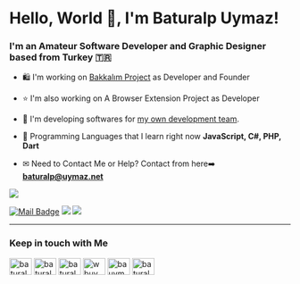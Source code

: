 # Hello, World 👋, I'm Baturalp Uymaz!

### I'm an Amateur Software Developer and Graphic Designer based from Turkey 🇹🇷

- 🛍 I'm working on [Bakkalım Project](https://bakkalim.app) as Developer and Founder

- ⭐ I'm also working on A Browser Extension Project as Developer

- 🔭 I'm developing softwares for [my own development team](https://github.com/baturalpuymaz/codecore-web).

- 🌱 Programming Languages that I learn right now **JavaScript, C#, PHP, Dart**

- ✉ Need to Contact Me or Help? Contact from here➡️ **baturalp@uymaz.net**
<p>
<img align='top' src="https://github-readme-stats.vercel.app/api?username=baturalpuymaz&show_icons=true">

[![Mail Badge](https://img.shields.io/badge/-baturalp@uymaz.net-black?style=for-the-badge&logo=gmail)](mailto:baturalpuymaz.net)
[![](https://img.shields.io/badge/-instagram-black?style=for-the-badge&logo=instagram)](https://www.instagram.com/wbuymaz/)
[![](https://img.shields.io/badge/-twitter-black?style=for-the-badge&logo=twitter)](https://www.twitter.com/baturalpuymaz)

---

<h3>Keep in touch with Me</h3>
<a href="https://twitter.com/baturalpuymaz" target="blank"><img align="center" src="https://cdn.jsdelivr.net/npm/simple-icons@3.0.1/icons/twitter.svg" alt="baturalpuymaz" height="30" width="40" /></a>
<a href="https://tr.linkedin.com/in/y-baturalp-uymaz-7a4b02206" target="blank"><img align="center" src="https://cdn.jsdelivr.net/npm/simple-icons@3.0.1/icons/linkedin.svg" alt="baturalpuymaz" height="30" width="40" /></a>
<a href="https://stackoverflow.com/users/15281633/baturalpuymaz" target="blank"><img align="center" src="https://cdn.jsdelivr.net/npm/simple-icons@3.0.1/icons/stackoverflow.svg" alt="baturalpuymaz" height="30" width="40" /></a>
<a href="https://instagram.com/wbuymaz" target="blank"><img align="center" src="https://cdn.jsdelivr.net/npm/simple-icons@3.0.1/icons/instagram.svg" alt="wbuymaz" height="30" width="40" /></a>
<a href="https://instagram.com/bauymaz" target="blank"><img align="center" src="https://cdn.jsdelivr.net/npm/simple-icons@3.0.1/icons/instagram.svg" alt="bauymaz" height="30" width="40" /></a>
<a href="https://www.hackerrank.com/baturalpuymaz" target="blank"><img align="center" src="https://cdn.jsdelivr.net/npm/simple-icons@3.0.1/icons/hackerrank.svg" alt="baturalpuymaz" height="30" width="40" /></a>
